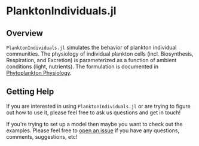 # PlanktonIndividuals.jl

## Overview

`PlanktonIndividuals.jl` simulates the behavior of plankton individual communities. The physiology of individual plankton cells (incl. Biosynthesis, Respiration, and Excretion) is parameterized as a function of ambient conditions (light, nutrients). The formulation is documented in [Phytoplankton Physiology](@ref).

## Getting Help

If you are interested in using `PlanktonIndividuals.jl` or are trying to figure out how to use it, please feel free to ask us questions and get in touch!  

If you're trying to set up a model then maybe you want to check out the examples. Please feel free to [open an issue](https://github.com/JuliaOcean/PlanktonIndividuals.jl/issues)
if you have any questions, comments, suggestions, etc!
